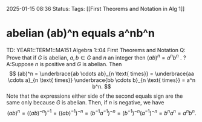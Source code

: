 2025-01-15 08:36
Status: 
Tags: [[First Theorems and Notation in Alg 1]]
# abelian (ab)^n equals a^nb^n

TD: YEAR1::TERM1::MA151 Algebra 1::04 First Theorems and Notation
Q: Prove that if $G$ is abelian, $a, b ∈ G$ and $n$ an integer then $(ab)^n = a^ n b^ n$ .
?
A:Suppose $n$ is positive and $G$ is abelian.
Then$$
(ab)^n = \underbrace{ab \cdots ab}_{n \text{ times}} = \underbrace{aa \cdots a}_{n \text{ times}} \underbrace{bb \cdots b}_{n \text{ times}} = a^n b^n.
$$Note that the expressions either side of the second equals sign are the same only because $G$ is abelian.
Then, if $n$ is negative, we have$$
(ab)^n = ((ab)^{-n})^{-1} = ((ab)^{-1})^{-n} = (b^{-1} a^{-1})^{-n} = (b^{-1})^{-n} (a^{-1})^{-n} = b^n a^n = a^n b^n.
$$
<!--ID: 1736930287315-->

